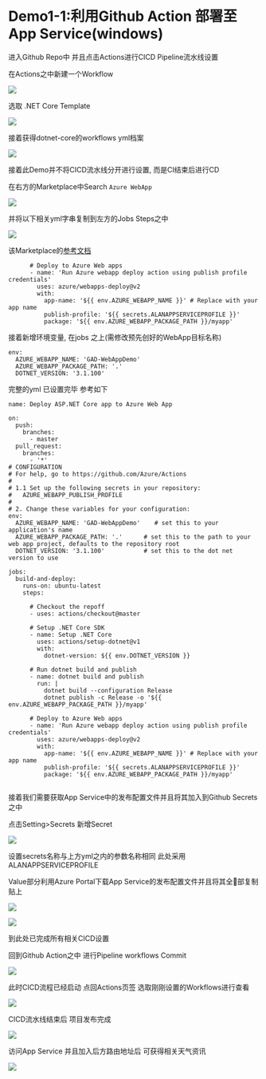 
# Demo1-1:利用Github Action 部署至App Service(windows)

进入Github Repo中 并且点击Actions进行CICD Pipeline流水线设置

在Actions之中新建一个Workflow

![](Demo1/2020-10-22-16-57-56.png)

选取 .NET Core Template

![](Demo1/2020-10-22-16-58-40.png)

接着获得dotnet-core的workflows yml档案

![](Demo1/2020-10-22-17-00-22.png)

接着此Demo并不将CICD流水线分开进行设置, 而是CI结束后进行CD

在右方的Marketplace中Search `Azure WebApp`

![](Demo1/2020-10-22-17-04-32.png)

并将以下相关yml字串复制到左方的Jobs Steps之中

![](Demo1/2020-10-22-17-06-26.png)

该Marketplace的[参考文档](https://github.com/marketplace/actions/azure-webapp)

```
      # Deploy to Azure Web apps
      - name: 'Run Azure webapp deploy action using publish profile credentials'
        uses: azure/webapps-deploy@v2
        with: 
          app-name: '${{ env.AZURE_WEBAPP_NAME }}' # Replace with your app name
          publish-profile: '${{ secrets.ALANAPPSERVICEPROFILE }}'
          package: '${{ env.AZURE_WEBAPP_PACKAGE_PATH }}/myapp'
```

接着新增环境变量, 在jobs 之上(需修改预先创好的WebApp目标名称)

```
env:
  AZURE_WEBAPP_NAME: 'GAD-WebAppDemo'
  AZURE_WEBAPP_PACKAGE_PATH: '.'
  DOTNET_VERSION: '3.1.100'
```

完整的yml 已设置完毕 参考如下

```
name: Deploy ASP.NET Core app to Azure Web App

on:
  push:
    branches:
      - master
  pull_request:
    branches:
      - '*'
# CONFIGURATION
# For help, go to https://github.com/Azure/Actions
#
# 1.1 Set up the following secrets in your repository:
#   AZURE_WEBAPP_PUBLISH_PROFILE
#
# 2. Change these variables for your configuration:
env:
  AZURE_WEBAPP_NAME: 'GAD-WebAppDemo'    # set this to your application's name
  AZURE_WEBAPP_PACKAGE_PATH: '.'      # set this to the path to your web app project, defaults to the repository root
  DOTNET_VERSION: '3.1.100'           # set this to the dot net version to use

jobs:
  build-and-deploy:
    runs-on: ubuntu-latest
    steps:

      # Checkout the repoff
      - uses: actions/checkout@master
      
      # Setup .NET Core SDK
      - name: Setup .NET Core
        uses: actions/setup-dotnet@v1
        with:
          dotnet-version: ${{ env.DOTNET_VERSION }} 
      
      # Run dotnet build and publish
      - name: dotnet build and publish
        run: |
          dotnet build --configuration Release
          dotnet publish -c Release -o '${{ env.AZURE_WEBAPP_PACKAGE_PATH }}/myapp' 
    
      # Deploy to Azure Web apps
      - name: 'Run Azure webapp deploy action using publish profile credentials'
        uses: azure/webapps-deploy@v2
        with: 
          app-name: '${{ env.AZURE_WEBAPP_NAME }}' # Replace with your app name
          publish-profile: '${{ secrets.ALANAPPSERVICEPROFILE }}'
          package: '${{ env.AZURE_WEBAPP_PACKAGE_PATH }}/myapp'
      

```

接着我们需要获取App Service中的发布配置文件并且将其加入到Github Secrets之中

点击Setting>Secrets 新增Secret

![](Demo1/2020-10-22-17-11-58.png)

设置secrets名称与上方yml之内的参数名称相同
此处采用ALANAPPSERVICEPROFILE

Value部分利用Azure Portal下载App Service的发布配置文件并且将其全部复制贴上

![](Demo1/2020-10-22-17-13-45.png)

![](Demo1/2020-10-22-17-14-13.png)

到此处已完成所有相关CICD设置

回到Github Action之中 进行Pipeline workflows Commit

![](Demo1/2020-10-22-17-15-44.png)

此时CICD流程已经启动 点回Actions页签 选取刚刚设置的Workflows进行查看

![](Demo1/2020-10-22-17-17-47.png)

CICD流水线结束后 项目发布完成

![](Demo1/2020-10-22-17-18-43.png)

访问App Service 并且加入后方路由地址后 可获得相关天气资讯

![](Demo1/2020-10-22-17-19-53.png)